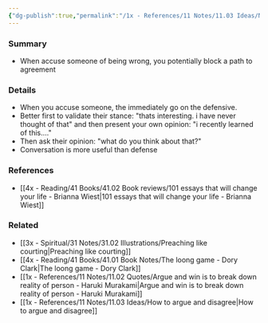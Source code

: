 ```yaml
---
{"dg-publish":true,"permalink":"/1x - References/11 Notes/11.03 Ideas/Not directly accuse someone of being wrong/","title":"permanent note","noteIcon":""}
---
```



### Summary
- When accuse someone of being wrong, you potentially block a path to agreement

### Details
- When you accuse someone, the immediately go on the defensive.
- Better first to validate their stance: "thats interesting. i have never thought of that" and then present your own opinion: "i recently learned of this...."
- Then ask their opinion: "what do you think about that?"
- Conversation is more useful than defense

### References
- [[4x - Reading/41 Books/41.02 Book reviews/101 essays that will change your life - Brianna Wiest\|101 essays that will change your life - Brianna Wiest]]

### Related
- [[3x - Spiritual/31 Notes/31.02 Illustrations/Preaching like courting\|Preaching like courting]]
- [[4x - Reading/41 Books/41.01 Book Notes/The loong game - Dory Clark\|The loong game - Dory Clark]]
- [[1x - References/11 Notes/11.02 Quotes/Argue and win is to break down reality of person - Haruki Murakami\|Argue and win is to break down reality of person - Haruki Murakami]]
- [[1x - References/11 Notes/11.03 Ideas/How to argue and disagree\|How to argue and disagree]]